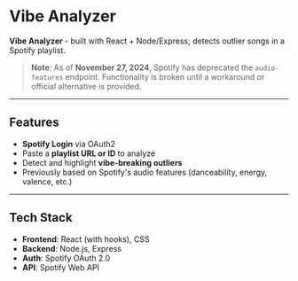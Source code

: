 # Vibe Analyzer

**Vibe Analyzer** - built with React + Node/Express; detects outlier songs in a Spotify playlist. 

> **Note**: As of **November 27, 2024**, Spotify has deprecated the `audio-features` endpoint. Functionality is broken until a workaround or official alternative is provided.

---

## Features

- **Spotify Login** via OAuth2
- Paste a **playlist URL or ID** to analyze
- Detect and highlight **vibe-breaking outliers**
- Previously based on Spotify's audio features (danceability, energy, valence, etc.)

---

## Tech Stack

- **Frontend**: React (with hooks), CSS
- **Backend**: Node.js, Express
- **Auth**: Spotify OAuth 2.0
- **API**: Spotify Web API
